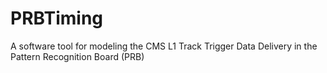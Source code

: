 # PRBTiming
A software tool for modeling the CMS L1 Track Trigger Data Delivery in the Pattern Recognition Board (PRB)
